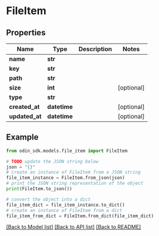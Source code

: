 # FileItem


## Properties

Name | Type | Description | Notes
------------ | ------------- | ------------- | -------------
**name** | **str** |  | 
**key** | **str** |  | 
**path** | **str** |  | 
**size** | **int** |  | [optional] 
**type** | **str** |  | 
**created_at** | **datetime** |  | [optional] 
**updated_at** | **datetime** |  | [optional] 

## Example

```python
from odin_sdk.models.file_item import FileItem

# TODO update the JSON string below
json = "{}"
# create an instance of FileItem from a JSON string
file_item_instance = FileItem.from_json(json)
# print the JSON string representation of the object
print(FileItem.to_json())

# convert the object into a dict
file_item_dict = file_item_instance.to_dict()
# create an instance of FileItem from a dict
file_item_from_dict = FileItem.from_dict(file_item_dict)
```
[[Back to Model list]](../README.md#documentation-for-models) [[Back to API list]](../README.md#documentation-for-api-endpoints) [[Back to README]](../README.md)


